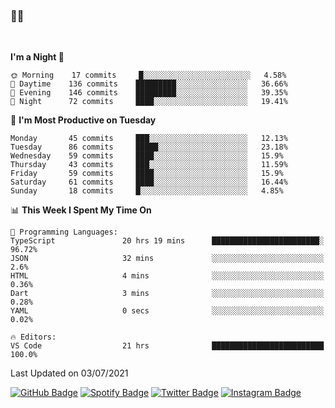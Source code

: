 ### 🤙🍺

<!-- <a href="https://github-readme-stats.vercel.app/api?username=hzak2xx&count_private=true&show_icons=true&theme=dracula">
  <img align="center" src="https://github-readme-stats.vercel.app/api?username=hzak2xx&count_private=true&show_icons=true&theme=dracula" />
</a>
</br> -->
</br>

<!--START_SECTION:waka-->
**I'm a Night 🦉** 

```text
🌞 Morning    17 commits     █░░░░░░░░░░░░░░░░░░░░░░░░   4.58% 
🌆 Daytime    136 commits    █████████░░░░░░░░░░░░░░░░   36.66% 
🌃 Evening    146 commits    █████████░░░░░░░░░░░░░░░░   39.35% 
🌙 Night      72 commits     ████░░░░░░░░░░░░░░░░░░░░░   19.41%

```
📅 **I'm Most Productive on Tuesday** 

```text
Monday       45 commits     ███░░░░░░░░░░░░░░░░░░░░░░   12.13% 
Tuesday      86 commits     █████░░░░░░░░░░░░░░░░░░░░   23.18% 
Wednesday    59 commits     ████░░░░░░░░░░░░░░░░░░░░░   15.9% 
Thursday     43 commits     ███░░░░░░░░░░░░░░░░░░░░░░   11.59% 
Friday       59 commits     ████░░░░░░░░░░░░░░░░░░░░░   15.9% 
Saturday     61 commits     ████░░░░░░░░░░░░░░░░░░░░░   16.44% 
Sunday       18 commits     █░░░░░░░░░░░░░░░░░░░░░░░░   4.85%

```


📊 **This Week I Spent My Time On** 

```text
💬 Programming Languages: 
TypeScript               20 hrs 19 mins      ████████████████████████░   96.72% 
JSON                     32 mins             ░░░░░░░░░░░░░░░░░░░░░░░░░   2.6% 
HTML                     4 mins              ░░░░░░░░░░░░░░░░░░░░░░░░░   0.36% 
Dart                     3 mins              ░░░░░░░░░░░░░░░░░░░░░░░░░   0.28% 
YAML                     0 secs              ░░░░░░░░░░░░░░░░░░░░░░░░░   0.02%

🔥 Editors: 
VS Code                  21 hrs              █████████████████████████   100.0%

```


 Last Updated on 03/07/2021
<!--END_SECTION:waka-->

[![GitHub Badge](https://img.shields.io/badge/GitHub-100000?style=for-the-badge&logo=github&logoColor=white)](https://github.com/hzak2xx)
[![Spotify Badge](https://img.shields.io/badge/Spotify-1ED760?&style=for-the-badge&logo=spotify&logoColor=white)](https://open.spotify.com/user/uf90s6sbbh75a1mt44clkhkvf)
[![Twitter Badge](https://img.shields.io/badge/Twitter-1DA1F2?style=for-the-badge&logo=twitter&logoColor=white)](https://twitter.com/hzak2xx)
[![Instagram Badge](https://img.shields.io/badge/Instagram-E4405F?style=for-the-badge&logo=instagram&logoColor=white)](https://www.instagram.com/hzak2xx/)

